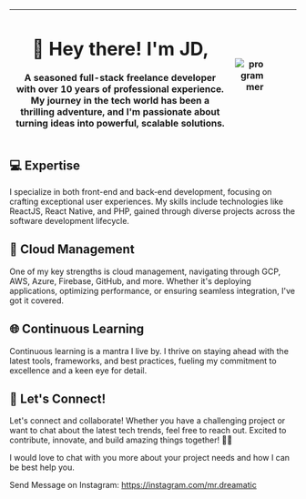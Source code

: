 
| <p style="width:50%;"><h1>👋 Hey there! I'm JD,</h1>A seasoned full-stack freelance developer with over 10 years of professional experience. My journey in the tech world has been a thrilling adventure, and I'm passionate about turning ideas into powerful, scalable solutions.</p> | <p  style="width:50%;" align="right"><img src="https://media.tenor.com/2uyENRmiUt0AAAAC/coding.gif" alt="programmer"></p> |
| --- | --- |



## 💻 Expertise

I specialize in both front-end and back-end development, focusing on crafting exceptional user experiences. My skills include technologies like ReactJS, React Native, and PHP, gained through diverse projects across the software development lifecycle.

## 🚀 Cloud Management

One of my key strengths is cloud management, navigating through GCP, AWS, Azure, Firebase, GitHub, and more. Whether it's deploying applications, optimizing performance, or ensuring seamless integration, I've got it covered.

## 🌐 Continuous Learning

Continuous learning is a mantra I live by. I thrive on staying ahead with the latest tools, frameworks, and best practices, fueling my commitment to excellence and a keen eye for detail.

## 🌟 Let's Connect!

Let's connect and collaborate! Whether you have a challenging project or want to chat about the latest tech trends, feel free to reach out. Excited to contribute, innovate, and build amazing things together! 🚀✨


I would love to chat with you more about your project needs and how I can be best help you.

Send Message on Instagram: https://instagram.com/mr.dreamatic








